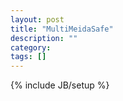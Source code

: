 ```yaml
---
layout: post
title: "MultiMeidaSafe"
description: ""
category: 
tags: []
---
```

{% include JB/setup %}
